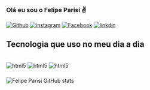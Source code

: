 ### Olá eu sou o Felipe Parisi ✌️


[![Github](https://img.shields.io/badge/GitHub-100000?style=for-the-badge&logo=github&logoColor=white)](https://github.com/felipeparisi)
[![instagram](https://img.shields.io/badge/Instagram-E4405F?style=for-the-badge&logo=instagram&logoColor=white)](https://www.instagram.com/)
[![Facebook](https://img.shields.io/badge/Facebook-1877F2?style=for-the-badge&logo=facebook&logoColor=white)](https://www.facebook.com/felipinho.parisi/)
[![linkdin](https://img.shields.io/badge/LinkedIn-0077B5?style=for-the-badge&logo=linkedin&logoColor=white)](https://www.linkedin.com/in/felipe-parisi-b1685a212/)

## Tecnologia que uso no meu dia a dia

<div style="display: inline_block"><br/>
  <img align="center" alt="html5" src="https://img.shields.io/badge/Android-3DDC84?style=for-the-badge&logo=android&logoColor=white" />
  <img align="center" alt="html5" src="https://img.shields.io/badge/Windows-0078D6?style=for-the-badge&logo=windows&logoColor=white" />
   <img align="center" alt="html5" src="https://img.shields.io/badge/Linux_Mint-87CF3E?style=for-the-badge&logo=linux-mint&logoColor=white" />
</div>
 


###
![Felipe Parisi GitHub stats](https://github-readme-stats.vercel.app/api?username=felipeparisi&show_icons=true&theme=dark)

 

